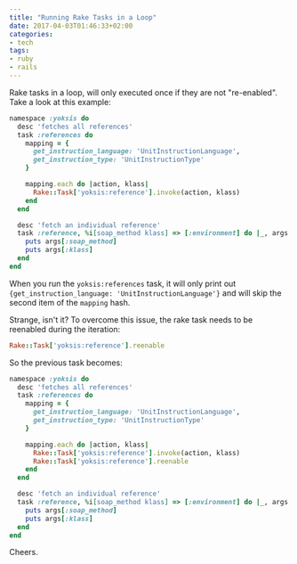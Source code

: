 ```yaml
---
title: "Running Rake Tasks in a Loop"
date: 2017-04-03T01:46:33+02:00
categories:
- tech
tags:
- ruby
- rails
---
```


Rake tasks in a loop, will only executed once if they are not "re-enabled".
Take a look at this example:

```ruby
namespace :yoksis do
  desc 'fetches all references'
  task :references do
    mapping = {
      get_instruction_language: 'UnitInstructionLanguage',
      get_instruction_type: 'UnitInstructionType'
    }

    mapping.each do |action, klass|
      Rake::Task['yoksis:reference'].invoke(action, klass)
    end
  end

  desc 'fetch an individual reference'
  task :reference, %i[soap_method klass] => [:environment] do |_, args|
    puts args[:soap_method]
    puts args[:klass]
  end
end
```

When you run the `yoksis:references` task, it will only print out
`{get_instruction_language: 'UnitInstructionLanguage'}` and will skip the
second item of the `mapping` hash.

Strange, isn't it? To overcome this issue, the rake task needs to be reenabled
during the iteration:

```ruby
Rake::Task['yoksis:reference'].reenable
```

So the previous task becomes:

```ruby
namespace :yoksis do
  desc 'fetches all references'
  task :references do
    mapping = {
      get_instruction_language: 'UnitInstructionLanguage',
      get_instruction_type: 'UnitInstructionType'
    }

    mapping.each do |action, klass|
      Rake::Task['yoksis:reference'].invoke(action, klass)
      Rake::Task['yoksis:reference'].reenable
    end
  end

  desc 'fetch an individual reference'
  task :reference, %i[soap_method klass] => [:environment] do |_, args|
    puts args[:soap_method]
    puts args[:klass]
  end
end
```

Cheers.
